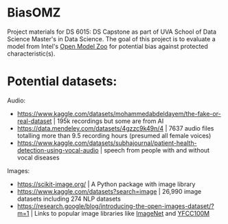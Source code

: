 # BiasOMZ
Project materials for DS 6015: DS Capstone as part of UVA School of Data Science Master's in Data Science. The goal of this project is to evaluate a model from Intel's [Open Model Zoo](https://github.com/openvinotoolkit/open_model_zoo/tree/master) for potential bias against protected characteristic(s). 

# Potential datasets:
Audio:
- https://www.kaggle.com/datasets/mohammedabdeldayem/the-fake-or-real-dataset |  195k recordings but some are from AI
- https://data.mendeley.com/datasets/4gzzc9k49n/4 |  7637 audio files totalling more than 9.5 recording hours (presumed all female voices)
- https://www.kaggle.com/datasets/subhajournal/patient-health-detection-using-vocal-audio | speech from people with and without vocal diseases

Images:
- https://scikit-image.org/ | A Python package with image library 
- https://www.kaggle.com/datasets?search=image | 26,990 image datasets including 274 NLP datasets 
- https://research.google/blog/introducing-the-open-images-dataset/?m=1 | Links to popular image libraries like [ImageNet](https://image-net.org/) and  [YFCC100M](https://webscope.sandbox.yahoo.com/catalog.php?datatype=i&did=67&guccounter=1)
